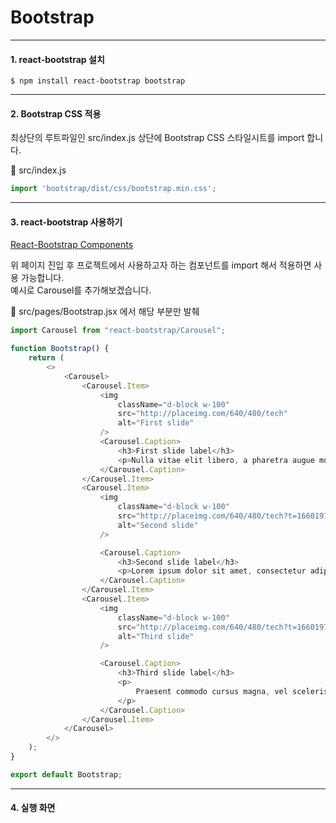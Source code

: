 # Bootstrap
***

#### 1. react-bootstrap 설치

```
$ npm install react-bootstrap bootstrap
```
***

#### 2. Bootstrap CSS 적용

최상단의 루트파일인 src/index.js 상단에 Bootstrap CSS 스타일시트를 import 합니다.

📂 src/index.js

```javascript
import 'bootstrap/dist/css/bootstrap.min.css';
```
***

#### 3. react-bootstrap 사용하기

[React-Bootstrap Components](https://react-bootstrap.github.io/components/alerts/)

위 페이지 진입 후 프로젝트에서 사용하고자 하는 컴포넌트를 import 해서 적용하면 사용 가능합니다.   
예시로 Carousel를 추가해보겠습니다.   

📂 src/pages/Bootstrap.jsx 에서 해당 부분만 발췌

```javascript
import Carousel from "react-bootstrap/Carousel";

function Bootstrap() {
    return (
        <>
            <Carousel>
                <Carousel.Item>
                    <img
                        className="d-block w-100"
                        src="http://placeimg.com/640/480/tech"
                        alt="First slide"
                    />
                    <Carousel.Caption>
                        <h3>First slide label</h3>
                        <p>Nulla vitae elit libero, a pharetra augue mollis interdum.</p>
                    </Carousel.Caption>
                </Carousel.Item>
                <Carousel.Item>
                    <img
                        className="d-block w-100"
                        src="http://placeimg.com/640/480/tech?t=1660197829623"
                        alt="Second slide"
                    />

                    <Carousel.Caption>
                        <h3>Second slide label</h3>
                        <p>Lorem ipsum dolor sit amet, consectetur adipiscing elit.</p>
                    </Carousel.Caption>
                </Carousel.Item>
                <Carousel.Item>
                    <img
                        className="d-block w-100"
                        src="http://placeimg.com/640/480/tech?t=1660197843372"
                        alt="Third slide"
                    />

                    <Carousel.Caption>
                        <h3>Third slide label</h3>
                        <p>
                            Praesent commodo cursus magna, vel scelerisque nisl consectetur.
                        </p>
                    </Carousel.Caption>
                </Carousel.Item>
            </Carousel>
        </>
    );
}

export default Bootstrap;
```
***

#### 4. 실행 화면   
 
   
